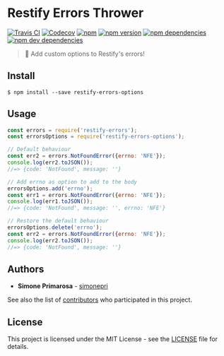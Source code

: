 # Restify Errors Thrower
[![Travis CI](https://travis-ci.org/simonepri/restify-errors-options.svg?branch=master)](https://travis-ci.org/simonepri/restify-errors-options) [![Codecov](https://img.shields.io/codecov/c/github/simonepri/restify-errors-options/master.svg)](https://codecov.io/gh/simonepri/restify-errors-options) [![npm](https://img.shields.io/npm/dm/restify-errors-options.svg)](https://www.npmjs.com/package/restify-errors-options) [![npm version](https://img.shields.io/npm/v/restify-errors-options.svg)](https://www.npmjs.com/package/restify-errors-options) [![npm dependencies](https://david-dm.org/simonepri/restify-errors-options.svg)](https://david-dm.org/simonepri/restify-errors-options) [![npm dev dependencies](https://david-dm.org/simonepri/restify-errors-options/dev-status.svg)](https://david-dm.org/simonepri/restify-errors-options#info=devDependencies)
> 🔧 Add custom options to Restify's errors!


## Install

```
$ npm install --save restify-errors-options
```

## Usage

```js
const errors = require('restify-errors');
const errorsOptions = require('restify-errors-options');

// Default behaviour
const err2 = errors.NotFoundError({errno: 'NFE'});
console.log(err2.toJSON());
//=> {code: 'NotFound', message: ''}

// Add errno as option to add to the body
errorsOptions.add('errno');
const err1 = errors.NotFoundError({errno: 'NFE'});
console.log(err1.toJSON());
//=> {code: 'NotFound', message: '', errno: 'NFE'}

// Restore the default behaviour
errorsOptions.delete('errno');
const err2 = errors.NotFoundError({errno: 'NFE'});
console.log(err2.toJSON());
//=> {code: 'NotFound', message: ''}
```
## Authors
* **Simone Primarosa** - [simonepri](https://github.com/simonepri)

See also the list of [contributors](https://github.com/simonepri/restify-errors-options/contributors) who participated in this project.

## License
This project is licensed under the MIT License - see the [LICENSE](LICENSE) file for details.
